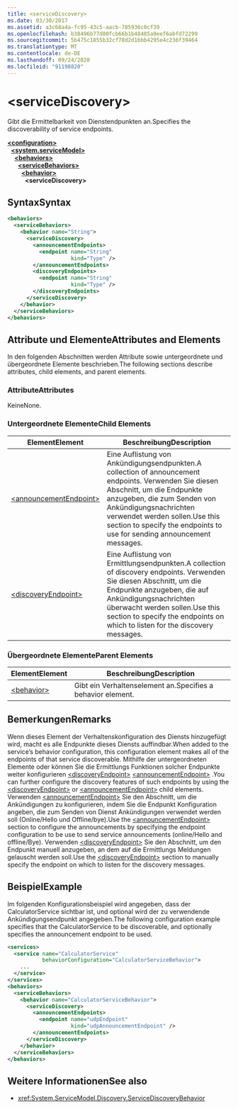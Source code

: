 ```yaml
---
title: <serviceDiscovery>
ms.date: 03/30/2017
ms.assetid: a3c68a4a-fc95-43c5-aacb-785936c0cf39
ms.openlocfilehash: b38496b77d80fcb66b1b48485a9eef6abfd72299
ms.sourcegitcommit: 5b475c1855b32cf78d2d1bbb4295e4c236f39464
ms.translationtype: MT
ms.contentlocale: de-DE
ms.lasthandoff: 09/24/2020
ms.locfileid: "91198820"
---
```

# \<serviceDiscovery>

<span data-ttu-id="d00cf-101">Gibt die Ermittelbarkeit von Dienstendpunkten an.</span><span class="sxs-lookup"><span data-stu-id="d00cf-101">Specifies the discoverability of service endpoints.</span></span>  
  
[**\<configuration>**](../configuration-element.md)\
&nbsp;&nbsp;[**\<system.serviceModel>**](system-servicemodel.md)\
&nbsp;&nbsp;&nbsp;&nbsp;[**\<behaviors>**](behaviors.md)\
&nbsp;&nbsp;&nbsp;&nbsp;&nbsp;&nbsp;[**\<serviceBehaviors>**](servicebehaviors.md)\
&nbsp;&nbsp;&nbsp;&nbsp;&nbsp;&nbsp;&nbsp;&nbsp;[**\<behavior>**](behavior-of-servicebehaviors.md)\
&nbsp;&nbsp;&nbsp;&nbsp;&nbsp;&nbsp;&nbsp;&nbsp;&nbsp;&nbsp;**\<serviceDiscovery>**  
  
## <a name="syntax"></a><span data-ttu-id="d00cf-102">Syntax</span><span class="sxs-lookup"><span data-stu-id="d00cf-102">Syntax</span></span>  
  
```xml  
<behaviors>
  <serviceBehaviors>
    <behavior name="String">
      <serviceDiscovery>
        <announcementEndpoints>
          <endpoint name="String"
                    kind="Type" />
        </announcementEndpoints>
        <discoveryEndpoints>
          <endpoint name="String"
                    kind="Type" />
        </discoveryEndpoints>
      </serviceDiscovery>
    </behavior>
  </serviceBehaviors>
</behaviors>
```  
  
## <a name="attributes-and-elements"></a><span data-ttu-id="d00cf-103">Attribute und Elemente</span><span class="sxs-lookup"><span data-stu-id="d00cf-103">Attributes and Elements</span></span>  

 <span data-ttu-id="d00cf-104">In den folgenden Abschnitten werden Attribute sowie untergeordnete und übergeordnete Elemente beschrieben.</span><span class="sxs-lookup"><span data-stu-id="d00cf-104">The following sections describe attributes, child elements, and parent elements.</span></span>  
  
### <a name="attributes"></a><span data-ttu-id="d00cf-105">Attribute</span><span class="sxs-lookup"><span data-stu-id="d00cf-105">Attributes</span></span>  

 <span data-ttu-id="d00cf-106">Keine</span><span class="sxs-lookup"><span data-stu-id="d00cf-106">None.</span></span>  
  
### <a name="child-elements"></a><span data-ttu-id="d00cf-107">Untergeordnete Elemente</span><span class="sxs-lookup"><span data-stu-id="d00cf-107">Child Elements</span></span>  
  
|<span data-ttu-id="d00cf-108">Element</span><span class="sxs-lookup"><span data-stu-id="d00cf-108">Element</span></span>|<span data-ttu-id="d00cf-109">Beschreibung</span><span class="sxs-lookup"><span data-stu-id="d00cf-109">Description</span></span>|  
|-------------|-----------------|  
|[\<announcementEndpoint>](announcementendpoint.md)|<span data-ttu-id="d00cf-110">Eine Auflistung von Ankündigungsendpunkten.</span><span class="sxs-lookup"><span data-stu-id="d00cf-110">A collection of announcement endpoints.</span></span> <span data-ttu-id="d00cf-111">Verwenden Sie diesen Abschnitt, um die Endpunkte anzugeben, die zum Senden von Ankündigungsnachrichten verwendet werden sollen.</span><span class="sxs-lookup"><span data-stu-id="d00cf-111">Use this section to specify the endpoints to use for sending announcement messages.</span></span>|  
|[\<discoveryEndpoint>](discoveryendpoint.md)|<span data-ttu-id="d00cf-112">Eine Auflistung von Ermittlungsendpunkten.</span><span class="sxs-lookup"><span data-stu-id="d00cf-112">A collection of discovery endpoints.</span></span> <span data-ttu-id="d00cf-113">Verwenden Sie diesen Abschnitt, um die Endpunkte anzugeben, die auf Ankündigungsnachrichten überwacht werden sollen.</span><span class="sxs-lookup"><span data-stu-id="d00cf-113">Use this section to specify the endpoints on which to listen for the discovery messages.</span></span>|  
  
### <a name="parent-elements"></a><span data-ttu-id="d00cf-114">Übergeordnete Elemente</span><span class="sxs-lookup"><span data-stu-id="d00cf-114">Parent Elements</span></span>  
  
|<span data-ttu-id="d00cf-115">Element</span><span class="sxs-lookup"><span data-stu-id="d00cf-115">Element</span></span>|<span data-ttu-id="d00cf-116">Beschreibung</span><span class="sxs-lookup"><span data-stu-id="d00cf-116">Description</span></span>|  
|-------------|-----------------|  
|[\<behavior>](behavior-of-endpointbehaviors.md)|<span data-ttu-id="d00cf-117">Gibt ein Verhaltenselement an.</span><span class="sxs-lookup"><span data-stu-id="d00cf-117">Specifies a behavior element.</span></span>|  
  
## <a name="remarks"></a><span data-ttu-id="d00cf-118">Bemerkungen</span><span class="sxs-lookup"><span data-stu-id="d00cf-118">Remarks</span></span>  

 <span data-ttu-id="d00cf-119">Wenn dieses Element der Verhaltenskonfiguration des Diensts hinzugefügt wird, macht es alle Endpunkte dieses Diensts auffindbar.</span><span class="sxs-lookup"><span data-stu-id="d00cf-119">When added to the service’s behavior configuration, this configuration element makes all of the endpoints of that service discoverable.</span></span> <span data-ttu-id="d00cf-120">Mithilfe der untergeordneten Elemente oder können Sie die Ermittlungs Funktionen solcher Endpunkte weiter konfigurieren [\<discoveryEndpoint>](discoveryendpoint.md) [\<announcementEndpoint>](announcementendpoint.md) .</span><span class="sxs-lookup"><span data-stu-id="d00cf-120">You can further configure the discovery features of such endpoints by using the [\<discoveryEndpoint>](discoveryendpoint.md) or [\<announcementEndpoint>](announcementendpoint.md) child elements.</span></span> <span data-ttu-id="d00cf-121">Verwenden [\<announcementEndpoint>](announcementendpoint.md) Sie den Abschnitt, um die Ankündigungen zu konfigurieren, indem Sie die Endpunkt Konfiguration angeben, die zum Senden von Dienst Ankündigungen verwendet werden soll (Online/Hello und Offline/bye).</span><span class="sxs-lookup"><span data-stu-id="d00cf-121">Use the [\<announcementEndpoint>](announcementendpoint.md) section to configure the announcements by specifying the endpoint configuration to be use to send service announcements (online/Hello and offline/Bye).</span></span> <span data-ttu-id="d00cf-122">Verwenden [\<discoveryEndpoint>](discoveryendpoint.md) Sie den Abschnitt, um den Endpunkt manuell anzugeben, an dem auf die Ermittlungs Meldungen gelauscht werden soll.</span><span class="sxs-lookup"><span data-stu-id="d00cf-122">Use the [\<discoveryEndpoint>](discoveryendpoint.md) section to manually specify the endpoint on which to listen for the discovery messages.</span></span>  
  
## <a name="example"></a><span data-ttu-id="d00cf-123">Beispiel</span><span class="sxs-lookup"><span data-stu-id="d00cf-123">Example</span></span>  

 <span data-ttu-id="d00cf-124">Im folgenden Konfigurationsbeispiel wird angegeben, dass der CalculatorService sichtbar ist, und optional wird der zu verwendende Ankündigungsendpunkt angegeben.</span><span class="sxs-lookup"><span data-stu-id="d00cf-124">The following configuration example specifies that the CalculatorService to be discoverable, and optionally specifies the announcement endpoint to be used.</span></span>  
  
```xml  
<services>
  <service name="CalculatorService"
           behaviorConfiguration="CalculatorServiceBehavior">
    ...
  </service>
</services>
<behaviors>
  <serviceBehaviors>
    <behavior name="CalculatorServiceBehavior">
      <serviceDiscovery>
        <announcementEndpoints>
          <endpoint name="udpEndpoint"
                    kind="udpAnnouncementEndpoint" />
        </announcementEndpoints>
      </serviceDiscovery>
    </behavior>
  </serviceBehaviors>
</behaviors>
```  
  
## <a name="see-also"></a><span data-ttu-id="d00cf-125">Weitere Informationen</span><span class="sxs-lookup"><span data-stu-id="d00cf-125">See also</span></span>

- <xref:System.ServiceModel.Discovery.ServiceDiscoveryBehavior>
